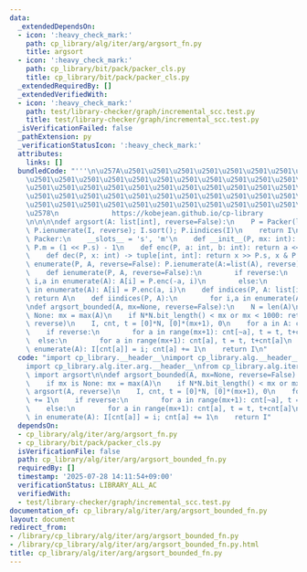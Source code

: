 ```yaml
---
data:
  _extendedDependsOn:
  - icon: ':heavy_check_mark:'
    path: cp_library/alg/iter/arg/argsort_fn.py
    title: argsort
  - icon: ':heavy_check_mark:'
    path: cp_library/bit/pack/packer_cls.py
    title: cp_library/bit/pack/packer_cls.py
  _extendedRequiredBy: []
  _extendedVerifiedWith:
  - icon: ':heavy_check_mark:'
    path: test/library-checker/graph/incremental_scc.test.py
    title: test/library-checker/graph/incremental_scc.test.py
  _isVerificationFailed: false
  _pathExtension: py
  _verificationStatusIcon: ':heavy_check_mark:'
  attributes:
    links: []
  bundledCode: "'''\n\u257A\u2501\u2501\u2501\u2501\u2501\u2501\u2501\u2501\u2501\u2501\
    \u2501\u2501\u2501\u2501\u2501\u2501\u2501\u2501\u2501\u2501\u2501\u2501\u2501\
    \u2501\u2501\u2501\u2501\u2501\u2501\u2501\u2501\u2501\u2501\u2501\u2501\u2501\
    \u2501\u2501\u2501\u2501\u2501\u2501\u2501\u2501\u2501\u2501\u2501\u2501\u2501\
    \u2501\u2501\u2501\u2501\u2501\u2501\u2501\u2501\u2501\u2501\u2501\u2501\u2501\
    \u2578\n             https://kobejean.github.io/cp-library               \n'''\n\
    \n\n\n\ndef argsort(A: list[int], reverse=False):\n    P = Packer(len(I := list(A))-1);\
    \ P.ienumerate(I, reverse); I.sort(); P.iindices(I)\n    return I\n\n\n\nclass\
    \ Packer:\n    __slots__ = 's', 'm'\n    def __init__(P, mx: int): P.s = mx.bit_length();\
    \ P.m = (1 << P.s) - 1\n    def enc(P, a: int, b: int): return a << P.s | b\n\
    \    def dec(P, x: int) -> tuple[int, int]: return x >> P.s, x & P.m\n    def\
    \ enumerate(P, A, reverse=False): P.ienumerate(A:=list(A), reverse); return A\n\
    \    def ienumerate(P, A, reverse=False):\n        if reverse:\n            for\
    \ i,a in enumerate(A): A[i] = P.enc(-a, i)\n        else:\n            for i,a\
    \ in enumerate(A): A[i] = P.enc(a, i)\n    def indices(P, A: list[int]): P.iindices(A:=list(A));\
    \ return A\n    def iindices(P, A):\n        for i,a in enumerate(A): A[i] = P.m&a\n\
    \ndef argsort_bounded(A, mx=None, reverse=False):\n    N = len(A)\n    if mx is\
    \ None: mx = max(A)\n    if N*N.bit_length() < mx or mx < 1000: return argsort(A,\
    \ reverse)\n    I, cnt, t = [0]*N, [0]*(mx+1), 0\n    for a in A: cnt[a] += 1\n\
    \    if reverse:\n        for a in range(mx+1): cnt[~a], t = t, t+cnt[~a]\n  \
    \  else:\n        for a in range(mx+1): cnt[a], t = t, t+cnt[a]\n    for i,a in\
    \ enumerate(A): I[cnt[a]] = i; cnt[a] += 1\n    return I\n"
  code: "import cp_library.__header__\nimport cp_library.alg.__header__\nimport cp_library.alg.iter.__header__\n\
    import cp_library.alg.iter.arg.__header__\nfrom cp_library.alg.iter.arg.argsort_fn\
    \ import argsort\n\ndef argsort_bounded(A, mx=None, reverse=False):\n    N = len(A)\n\
    \    if mx is None: mx = max(A)\n    if N*N.bit_length() < mx or mx < 1000: return\
    \ argsort(A, reverse)\n    I, cnt, t = [0]*N, [0]*(mx+1), 0\n    for a in A: cnt[a]\
    \ += 1\n    if reverse:\n        for a in range(mx+1): cnt[~a], t = t, t+cnt[~a]\n\
    \    else:\n        for a in range(mx+1): cnt[a], t = t, t+cnt[a]\n    for i,a\
    \ in enumerate(A): I[cnt[a]] = i; cnt[a] += 1\n    return I"
  dependsOn:
  - cp_library/alg/iter/arg/argsort_fn.py
  - cp_library/bit/pack/packer_cls.py
  isVerificationFile: false
  path: cp_library/alg/iter/arg/argsort_bounded_fn.py
  requiredBy: []
  timestamp: '2025-07-28 14:11:54+09:00'
  verificationStatus: LIBRARY_ALL_AC
  verifiedWith:
  - test/library-checker/graph/incremental_scc.test.py
documentation_of: cp_library/alg/iter/arg/argsort_bounded_fn.py
layout: document
redirect_from:
- /library/cp_library/alg/iter/arg/argsort_bounded_fn.py
- /library/cp_library/alg/iter/arg/argsort_bounded_fn.py.html
title: cp_library/alg/iter/arg/argsort_bounded_fn.py
---
```

